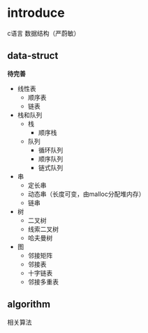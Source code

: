 # introduce

c语言 数据结构（严蔚敏）

## data-struct
    
**待完善**

+ 线性表
  + 顺序表
  + 链表
+ 栈和队列
  + 栈
    + 顺序栈
  + 队列
    + 循环队列
    + 顺序队列
    + 链式队列
+ 串
  + 定长串
  + 动态串（长度可变，由malloc分配堆内存）
  + 链串      
+ 树
  + 二叉树
  + 线索二叉树
  + 哈夫曼树
+ 图
  + 邻接矩阵
  + 邻接表
  + 十字链表
  + 邻接多重表

## algorithm

相关算法